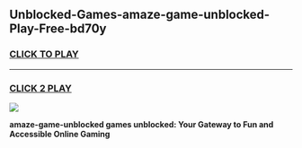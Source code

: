
## Unblocked-Games-amaze-game-unblocked-Play-Free-bd70y
<h3>
<a href="https://premium76.site?title=amaze-game-unblocked&ref=23A">CLICK TO PLAY</a></h3>
<hr>

<h3>
<a href="https://premium76.site?title=amaze-game-unblocked&ref=23A">CLICK 2 PLAY</a>
  
</h3>

<a href="https://premium76.site?title=amaze-game-unblocked&ref=23A"><img src="https://clearcache.store/games.png"></a>


**amaze-game-unblocked games unblocked: Your Gateway to Fun and Accessible Online Gaming**
